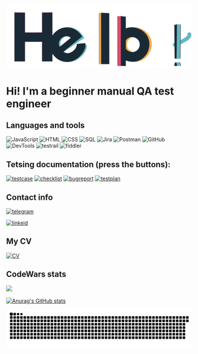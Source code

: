 [![Header](https://github.com/fromnameimport/fromnameimport/blob/main/assets/hello.gif)](https://drive.google.com/file/d/196ExGaC_xpV91ufAJMsTb6Kebu4MFRS4/view?usp=sharing)

# Hi! I'm a beginner manual QA test engineer

## Languages and tools
![JavaScript](https://img.shields.io/badge/-JavaScript-090909?style=for-the-badge&logo=javascript)
![HTML](https://img.shields.io/badge/-HTML-090909?style=for-the-badge&logo=)
![CSS](https://img.shields.io/badge/-CSS-090909?style=for-the-badge&logo=css)
![SQL](https://img.shields.io/badge/-MYSQL-090909?style=for-the-badge&logo=mysql)
![Jira](https://img.shields.io/badge/-jira-090909?style=for-the-badge&logo=jira&logoColor=blue)
![Postman](https://img.shields.io/badge/-Postman-090909?style=for-the-badge&logo=postman)
![GitHub](https://img.shields.io/badge/-GitHub-090909?style=for-the-badge&logo=github&logoColor=lightblue)
![DevTools](https://img.shields.io/badge/-DevTools-090909?style=for-the-badge&logo=developtools)
![testrail](https://img.shields.io/badge/-Testrail-090909?style=for-the-badge&logo=smth)
![fiddler](https://img.shields.io/badge/-Charlesproxy-090909?style=for-the-badge&logo=fiddler)

## Tetsing documentation (press the buttons):
[![testcase](https://img.shields.io/badge/-TestCase-090909?style=for-the-badge&color=orange)](https://docs.google.com/spreadsheets/d/1PxnucuKrqs2FTffwfrs36nbVYRV9wDZQfqXDxCQFfo4/edit?usp=sharing)
[![checklist](https://img.shields.io/badge/-checklist-090909?style=for-the-badge&color=red)](https://docs.google.com/spreadsheets/d/1mNENUnZJWz20co2YXgY16VyMbDAN8L8-RUUGNkugE_Q/edit?usp=sharing)
[![bugreport](https://img.shields.io/badge/-bugreport-090909?style=for-the-badge&color=brown)](https://docs.google.com/document/d/1jFu4LnwK9yayXdtC2XaEi_WTw8Pn6KyJWfUgVAZMZ-Y/edit?usp=sharing)
[![testplan](https://img.shields.io/badge/-testplan-090909?style=for-the-badge&color=maroon)](https://docs.google.com/document/d/1BGueU9fB0Vf0XJHrVROz6h4MqZonQTBGVgm8x7y8TXs/edit?usp=sharing)

## Contact info
[![telegram](https://img.shields.io/badge/-Telegram-090909?style=for-the-badge&logo=telegram)](http://t.me/from_names_import_smth)

[![linkeid](https://img.shields.io/badge/-LinkedIn-090909?style=for-the-badge&logo=linkedin&logoColor=blue)](https://www.linkedin.com/in/dmitriy-lukaniuk-0ba41a231/)

## My CV
[![CV](https://img.shields.io/badge/-CVlink-090909?style=for-the-badge&logo=CV&color=informational)](https://drive.google.com/file/d/1jUHjOEjODjmOIrZ_XBMTwvp1vMAOmaQN/view?usp=sharing)

## CodeWars stats
![](https://github-readme-codewars-stats.herokuapp.com/api/?username=vanhaaggen&card&colormode=dark_mode)

[![Anurag's GitHub stats](https://github-readme-stats.vercel.app/api?username=fromnameimport&count_private=true&show_icons=true&theme=dark&icon_color=informational&border_color=blue)](https://github.com/anuraghazra/github-readme-stats)

![Snake animation](https://github.com/fromnameimport/fromnameimport/blob/output/github-contribution-grid-snake.svg)
